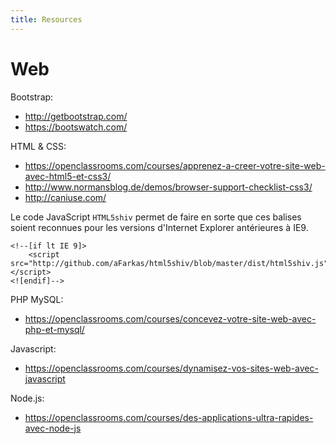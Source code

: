 ```yaml
---
title: Resources
---
```


Web 
=====

Bootstrap:

- http://getbootstrap.com/
- https://bootswatch.com/

HTML & CSS:

- https://openclassrooms.com/courses/apprenez-a-creer-votre-site-web-avec-html5-et-css3/
- http://www.normansblog.de/demos/browser-support-checklist-css3/
- http://caniuse.com/

Le code JavaScript `HTML5shiv` permet de faire en sorte que ces balises soient reconnues pour les versions d'Internet Explorer antérieures à IE9.
```{html}
<!--[if lt IE 9]>
    <script src="http://github.com/aFarkas/html5shiv/blob/master/dist/html5shiv.js"></script>
<![endif]-->
```

PHP MySQL:

- https://openclassrooms.com/courses/concevez-votre-site-web-avec-php-et-mysql/

Javascript:

- https://openclassrooms.com/courses/dynamisez-vos-sites-web-avec-javascript

Node.js:

- https://openclassrooms.com/courses/des-applications-ultra-rapides-avec-node-js

